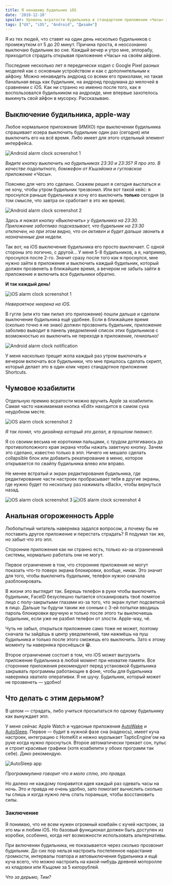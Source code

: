 ```yaml
---
title: Я ненавижу будильник iOS
date: '2019-12-10'
spoiler: Уровень всратости будильника в стандартном приложении «Часы» зашкаливает. Рассказываю почему и как с этим жить.
tags: ["UX", "iOS", "Android", "Дизайн"]
---
```


Я из тех людей, что ставят на один день несколько будильников с промежутком от 5 до 20 минут. Причина проста, я неосознанно выключаю будильник во сне. Каждый вечер и утро мне, эплорабу, приходится страдать открывая приложение «Часы» на своём айфоне.

Последние несколько лет я передически ходил с Google Pixel разных моделей как с основным устройством и как с дополнительным к айфону. Можно ненавидеть андроид со всеми его приколами, но такая банальная вещь как будильник, на андроид продумана до мелочей в сравнении с iOS. Как ни странно но именно после того, как я воспользовался будильником на андроиде, мне впервые захотелось выкинуть свой айфон в мусорку. Рассказываю.

## Выключение будильника, apple-way
Любое нормальное приложение (ИМХО) при выключении будильника спрашивает юзера выключить будильник один раз (сегодня) или выключить его на всё время. Либо имеет для этого отдельный элемент интерфейса.

![Android alarm clock screenshot 1](./android-alarm-clock-screenshot-1.png)

*Видите кнопку выключить на будильниках 23:30 и 23:35? Я про это. В качестве подопытного, бомжефон от Къшэйомэ и гугловское приложение «Часы».*

Поясняю для чего это сделано. Скажем решил я сегодня выспаться и не хочу, чтобы утром будильник трезвонил. Или вот такой кейс: я проснулся раньше будильника и хочу его выключить **только** сегодня (в том смысле, что завтра он сработает в это же время). 

![Android alarm clock screenshot 2](./android-alarm-clock-screenshot-2.png)

*Здесь я нажал кнопку «Выключить» у будильника на 23:30. Приложение заботливо подсказывает, что будильник на 23:30 отключен, но при этом видно, что он активен и будет дальше звонить в назначенные дни недели.*

Так вот, на iOS выключение будильника его просто выключает. С одной стороны это логично, с другой... У меня 5-8 будильников, а я, например, проснулся после 2-го. Значит сразу после того как я проснулся, мне нужно зайти в приложение и выключить каждый будильник, который должен прозвенеть в ближайшее время, а вечером не забыть зайти в приложение и включить все будильники обратно.

**И так каждый день!**
 
![iOS alarm clock screenshot 1](./ios-alarm-clock-screenshot-1.jpeg)

*Невероятное нихрена на iOS.*

В гугле (или кто там пилил это приложение) пошли дальше и сделали выключение будильника ещё удобнее. Если в ближайшее время (сколько точно я не знаю) должен прозвонить будильник, приложение заболиво выводит в панель уведомлений список этих будильников с возможностью их выключить не переходя в приложение, *гениально!*

![Android alarm clock notification](./android-alarm-clock-notification.png)

У меня насколько трещит жопа каждый раз утром выключать и вечером включать все будильники, что мне пришлось сделать скрипт, который делает это в один клик через стандартное приложение Shortcuts. 

## Чумовое юзабилити
Отдельную премию всратости можно вручить Apple за юзабилити. Самая часто нажимаемая кнопка «Edit» находится в самом сука неудобном месте.

![iOS alarm clock screenshot 2](./ios-alarm-clock-screenshot-2.jpeg)

*Я так понял, что дизайнер который это делал, в прошлом пианист.*

Я со своими весьма не короткими пальцами, с трудом дотягиваюсь до противоположного края экрана чтобы нажать заветную кнопку. Зачем это сделано, известно только в эпл. Ничего не мешало сделать collapsible блок или добавить рекатирование в меню, которое открывается по свайпу будильника влево или вправо.

Не менее встратый и экран редактирования будильника, где редактирование части настроек пробрасывает тебя в другие экраны, где нужно будет по нескольку раз нажимать «Back», чтобы вернуться назад.

![iOS alarm clock screenshot 3](./ios-alarm-clock-screenshot-3.png)
![iOS alarm clock screenshot 4](./ios-alarm-clock-screenshot-4.png)

## Анальная огороженность Apple
Любопытный читатель наверняка задался вопросом, а почему бы не поставить другое приложение и перестать страдать? Я подумал так же, но забыл что это эпл.

Сторонние приложения как ни странно есть, только из-за ограничений системы, нормально работать они не могут.

Первое ограничение в том, что сторонние приложения не могут показать что-то поверх экрана блокировки, вообще, никак. Это значит для того, чтобы выключить будильник, телефон нужно сначала разблокировать. 

В жизни это выглядит так. Берешь телефон в руки чтобы выключить будильник, FaceID безуспешно пытается отсканировать твоё помятое лицо с полу-закрытыми глазами из-за того, что экран лупит подсветкой в лицо. Дальше ты будучи таким же сонным с 3-ей попытки вводишь пароль блокировки вручную и только после этого ты выключаешь будильник, если уже не разбил телефон от злости. Apple-way, чё.

Чуть не забыл, открыться приложение само тоже не может, поэтому сначала ты зайдёшь в центр уведомлений, там нажмёшь на пуш будильника и только после этого сможешь его выключить. Зато к этому моменту ты наверняка проснёшься 😁.

Второе ограничение состоит в том, что iOS может выгрузить приложение будильника в любой момент при нехватке памяти. Все сторонние приложения рекомендуют перед установкой будильника закрывать программы работающие в фоне, чтобы для будильника наверняка хватило оперативки. Я не шучу. Будильник, который может не прозвенеть — удобно!

## Что делать с этим дерьмом?
В целом — страдать, либо учиться просыпаться по одному будильнику как вынуждает эпл.

У меня сейчас Apple Watch и чудесные приложения [AutoWake](https://autowake.tantsissa.com) и [AutoSleep](http://autosleep.tantsissa.com). Первое — будит в нужной фазе сна (надеюсь), имеет куча настроек, интеграцию с HomeKit и нежно мурлыкает TapticEngine'ом на руке когда нужно проснуться. Второе автоматически трекает сон, пульс и строит красивые графики (хотя юзабилити у обоих программ так себе). Дико рекомендую.

![AutoSleep app](./auto-sleep.png)

*Программулина говорит что я мало сплю, это правда.*

Но далеко не каждому понравится идея каждый раз одевать часы на ночь. Это и правда не очень удобно, зато помогает вычислить сколько ты спишь и когда нужно лечь спать пораньше, чтобы восстановить силы.

### Заключение
Я понимаю, что не всем нужен огромный комбайн с кучей настроек, за это мы и любим iOS. Но базовый функционал должен быть доступен из коробки, особенно, когда нет возможности использовать альтернативы.

При включении будильника, не показывается через сколько прозвонит будильник. До сих пор нельзя настроить постепенное нарастание громкости, интервалы повтора и автовыключения будильника и ещё куча всего, что можно настроить на какой-нибудь древней моторолле из кладовки или Къщоме за 5 килорублей.

*Что за дерьмо, Тим?*
